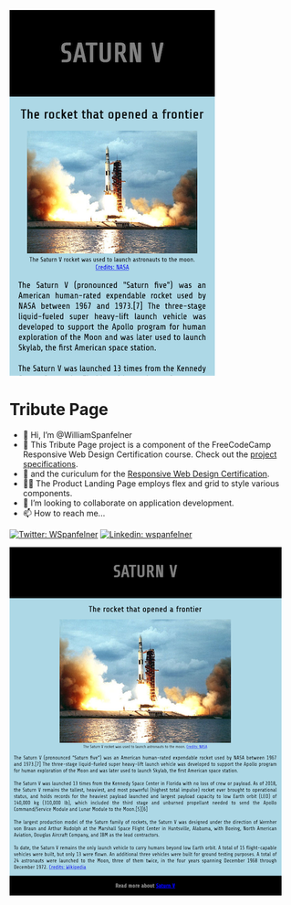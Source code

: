 ![Screenshot](iphone.png)

# Tribute Page
- 👋 Hi, I’m @WilliamSpanfelner
- 👀 This Tribute Page project is a component of the FreeCodeCamp Responsive Web Design Certification course.
     Check out the [project specifications](https://www.freecodecamp.org/learn/responsive-web-design/responsive-web-design-projects/build-a-tribute-page).
- 🌱 and the curiculum for the [Responsive Web Design Certification](https://www.freecodecamp.org/learn/responsive-web-design).  
- 🧑‍💻 The Product Landing Page employs flex and grid to style various components. 
- 💞️ I’m looking to collaborate on application development.
- 📫 How to reach me...

[//]: # ([![email]&#40;https://img.shields.io/badge/email-wil--1--am%40outlook.com-grey?style=plastic&#41;]&#40;mailto:wil-1-am@outlook.com&#41;)
[![Twitter: WSpanfelner](https://img.shields.io/twitter/follow/wspanfelner?style=plastic&logo=twitter&labelColor=success&logoColor=white)](https://twitter.com/WSpanfelner)
[![Linkedin: wspanfelner](https://img.shields.io/badge/-William_Spanfelner-blue?style=plastic&logo=Linkedin&logoColor=white&link=https://www.linkedin.com/in/wspanfelner)](https://www.linkedin.com/in/wspanfelner)

![Screenshot](ipad.png)
